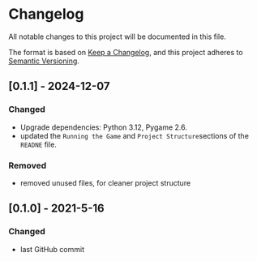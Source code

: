 # Changelog

All notable changes to this project will be documented in this file.

The format is based on [Keep a Changelog](https://keepachangelog.com/en/1.1.0/),
and this project adheres to [Semantic Versioning](https://semver.org/spec/v2.0.0.html).

## [0.1.1] - 2024-12-07

### Changed

- Upgrade dependencies: Python 3.12, Pygame 2.6.
- updated the `Running the Game` and `Project Structure`sections of the `READNE` file.

### Removed

- removed unused files, for cleaner project structure

## [0.1.0] - 2021-5-16

### Changed

- last GitHub commit

